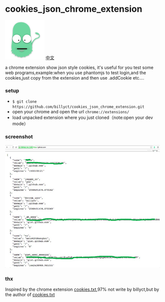 # cookies_json_chrome_extension
![logo](./icons/logo.png)
[中文](https://github.com/billyct/cookies_json_chrome_extension/blob/master/readme_zh.md)

a chrome extension show json style cookies, it's useful for you test some web programs,example:when you use phantomjs to test login,and the cookies,just copy from the extension and then use .addCookie etc....

### setup
* ```$ git clone https://github.com/billyct/cookies_json_chrome_extension.git```
* open your chrome and open the url ```chrome://extensions/```
* load unpacked extension where you just cloned（note:open your dev mode）

### screenshot
![screenshot-1](./screenshot-1.png)
![screenshot-2](./screenshot-2.png)


### thx
Inspired by the chrome extension [cookies.txt](https://chrome.google.com/webstore/detail/cookiestxt/njabckikapfpffapmjgojcnbfjonfjfg),97% not write by billyct,but by the author of [cookies.txt](https://chrome.google.com/webstore/detail/cookiestxt/njabckikapfpffapmjgojcnbfjonfjfg)
